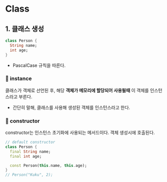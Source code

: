 # Class

## 1. 클래스 생성

```dart
class Person {
  String name;
  int age;
}
```

- PascalCase 규칙을 따른다.

### 📌 instance

클래스가 객체로 선언된 후, 해당 **객체가 메모리에 할당되어 사용될때** 이 객체를 인스턴스라고 부른다.

- 간단히 말해, 클래스를 사용해 생성된 객체를 인스턴스라고 한다.

### 📌 constructor

constructor는 인스턴스 초기화에 사용되는 메서드이다. 객체 생성시에 호출된다.

```dart
// default constructor
class Person {
  final String name;
  final int age;

  const Person(this.name, this.age);
}
// Person("Kuku", 2);
```
